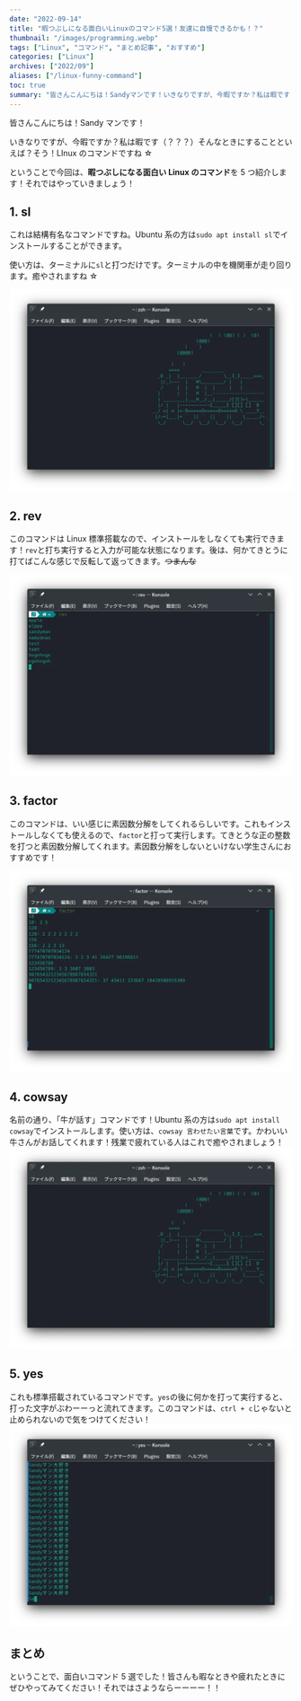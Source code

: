```yaml
---
date: "2022-09-14"
title: "暇つぶしになる面白いLinuxのコマンド5選！友達に自慢できるかも！？"
thumbnail: "/images/programming.webp"
tags: ["Linux", "コマンド", "まとめ記事", "おすすめ"]
categories: ["Linux"]
archives: ["2022/09"]
aliases: ["/linux-funny-command"]
toc: true
summary: "皆さんこんにちは！Sandyマンです！いきなりですが、今暇ですか？私は暇です（？？？）そん"
---
```


皆さんこんにちは！Sandy マンです！

いきなりですが、今暇ですか？私は暇です（？？？）そんなときにすることといえば？そう！LInux のコマンドですね ☆

ということで今回は、**暇つぶしになる面白い Linux のコマンド**を 5 つ紹介します！それではやっていきましょう！

## 1. sl

これは結構有名なコマンドですね。Ubuntu 系の方は`sudo apt install sl`でインストールすることができます。

使い方は、ターミナルに`sl`と打つだけです。ターミナルの中を機関車が走り回ります。癒やされますね ☆

![](sl.webp)

## 2. rev

このコマンドは Linux 標準搭載なので、インストールをしなくても実行できます！`rev`と打ち実行すると入力が可能な状態になります。後は、何かてきとうに打てばこんな感じで反転して返ってきます。~~つまんな~~

![](rev.webp)

## 3. factor

このコマンドは、いい感じに素因数分解をしてくれるらしいです。これもインストールしなくても使えるので、`factor`と打って実行します。てきとうな正の整数を打つと素因数分解してくれます。素因数分解をしないといけない学生さんにおすすめです！

![](factor.webp)

## 4. cowsay

名前の通り、「牛が話す」コマンドです！Ubuntu 系の方は`sudo apt install cowsay`でインストールします。使い方は、`cowsay 言わせたい言葉`です。かわいい牛さんがお話してくれます！残業で疲れている人はこれで癒やされましょう！
![](cowsay.webp)

## 5. yes

これも標準搭載されているコマンドです。`yes`の後に何かを打って実行すると、打った文字がぶわーーっと流れてきます。このコマンドは、`ctrl + c`じゃないと止められないので気をつけてください！
![](yes.webp)

## まとめ

ということで、面白いコマンド 5 選でした！皆さんも暇なときや疲れたときにぜひやってみてください！それではさようならーーーー！！
